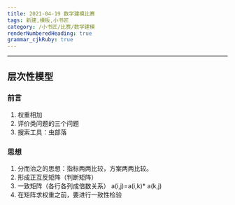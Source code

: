```yaml
---
title: 2021-04-19 数学建模比赛
tags: 新建,模板,小书匠
category: /小书匠/比赛/数学建模
renderNumberedHeading: true
grammar_cjkRuby: true
---
```


***
## 层次性模型
### 前言
1. 权重相加
2. 评价类问题的三个问题
3. 搜索工具：虫部落

### 思想
1. 分而治之的思想：指标两两比较，方案两两比较。
2. 形成正互反矩阵（判断矩阵） 
3. 一致矩阵（各行各列成倍数关系） a(i,j)=a(i,k)* a(k,j)
4. 在矩阵求权重之前，要进行一致性检验